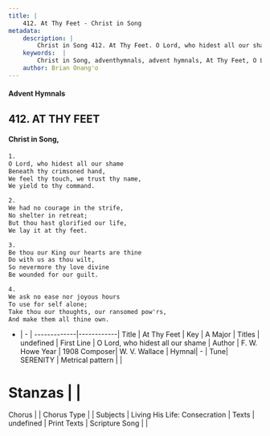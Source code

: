 ```yaml
---
title: |
    412. At Thy Feet - Christ in Song
metadata:
    description: |
        Christ in Song 412. At Thy Feet. O Lord, who hidest all our shame Beneath thy crimsoned hand, We feel thy touch, we trust thy name, We yield to thy command.
    keywords:  |
        Christ in Song, adventhymnals, advent hymnals, At Thy Feet, O Lord, who hidest all our shame. 
    author: Brian Onang'o
---
```


#### Advent Hymnals
## 412. AT THY FEET
####  Christ in Song,

```txt
1.
O Lord, who hidest all our shame
Beneath thy crimsoned hand,
We feel thy touch, we trust thy name,
We yield to thy command.

2.
We had no courage in the strife,
No shelter in retreat;
But thou hast glorified our life,
We lay it at thy feet.

3.
Be thou our King our hearts are thine
Do with us as thou wilt,
So nevermore thy love divine
Be wounded for our guilt.

4.
We ask no ease nor joyous hours
To use for self alone;
Take thou our thoughts, our ransomed pow'rs,
And make them all thine own.

```

- |   -  |
-------------|------------|
Title | At Thy Feet |
Key | A Major |
Titles | undefined |
First Line | O Lord, who hidest all our shame |
Author | F. W. Howe
Year | 1908
Composer| W. V. Wallace |
Hymnal|  - |
Tune| SERENITY |
Metrical pattern | |
# Stanzas |  |
Chorus |  |
Chorus Type |  |
Subjects | Living His Life: Consecration |
Texts | undefined |
Print Texts | 
Scripture Song |  |
    
